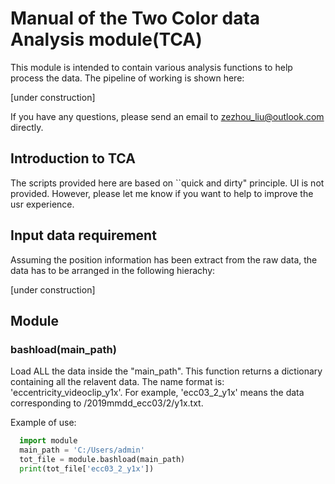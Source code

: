 # Manual of the Two Color data Analysis module(TCA)
  This module is intended to contain various analysis functions to help process the data. The pipeline of working is shown here:
  
  [under construction]
  
  If you have any questions, please send an email to zezhou_liu@outlook.com directly.

## Introduction to TCA
  The scripts provided here are based on ``quick and dirty" principle. UI is not provided. However, please let me know if you want to help to improve the usr experience.

## Input data requirement
  Assuming the position information has been extract from the raw data, the data has to be arranged in the following hierachy:
  
  [under construction]
  
## Module
### bashload(main_path)
Load ALL the data inside the "main_path". This function returns a dictionary containing all the relavent data. The name format is: 'eccentricity_videoclip_y1x'. For example, 'ecc03_2_y1x' means the data corresponding to /2019mmdd_ecc03/2/y1x.txt.


Example of use:
```python
  import module 
  main_path = 'C:/Users/admin'
  tot_file = module.bashload(main_path)
  print(tot_file['ecc03_2_y1x'])
```
### 
